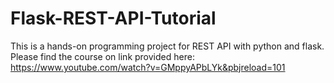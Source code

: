# Flask-REST-API-Tutorial
This is a hands-on programming project for REST API with python and flask. 
Please find the course on link provided here: https://www.youtube.com/watch?v=GMppyAPbLYk&pbjreload=101
